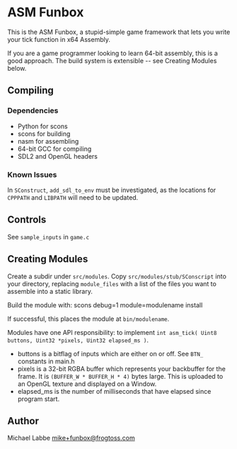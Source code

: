 # ASM Funbox #

This is the ASM Funbox, a stupid-simple game framework that lets you write your tick function in x64 Assembly.

If you are a game programmer looking to learn 64-bit assembly, this is a good approach.  The build system is extensible -- see Creating Modules below.

## Compiling ##

### Dependencies ###

 - Python for scons
 - scons for building
 - nasm for assembling
 - 64-bit GCC for compiling
 - SDL2 and OpenGL headers

### Known Issues ###

In `SConstruct`, `add_sdl_to_env` must be investigated, as the locations for `CPPPATH` and `LIBPATH` will need to be updated.

## Controls ##

See `sample_inputs` in `game.c`

## Creating Modules ##

Create a subdir under `src/modules`.  Copy `src/modules/stub/SConscript` into your directory, replacing `module_files` with a list of the files you want to assemble into a static library.

Build the module with:
    scons debug=1 module=modulename install

If successful, this places the module at `bin/modulename`.

Modules have one API responsibility: to implement `int asm_tick( Uint8 buttons, Uint32 *pixels, Uint32 elapsed_ms )`.

 - buttons is a bitflag of inputs which are either on or off.  See `BTN_` constants in main.h
 - pixels is a 32-bit RGBA buffer which represents your backbuffer for the frame.  It is `(BUFFER_W * BUFFER_H * 4)` bytes large.  This is uploaded to an OpenGL texture and displayed on a Window.
 - elapsed_ms is the number of milliseconds that have elapsed since program start.

## Author ##

Michael Labbe <mike+funbox@frogtoss.com>

